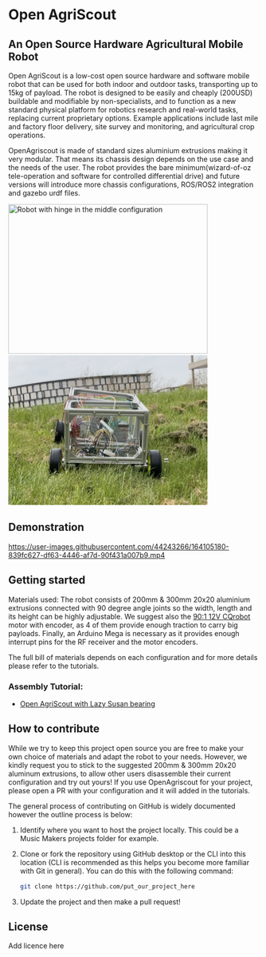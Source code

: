 # Open AgriScout

## An Open Source Hardware Agricultural Mobile Robot
Open AgriScout is a low-cost open source hardware and software mobile robot that can be used for both indoor and outdoor tasks, transporting up to 15kg of payload. The robot is designed to be easily and cheaply (200USD) buildable and modifiable by non-specialists, and to function as a new standard physical platform for robotics research and real-world tasks, replacing current proprietary options. Example applications include last mile and factory floor delivery, site survey and monitoring, and agricultural crop operations.

OpenAgriscout is made of standard sizes aluminium extrusions making it very modular. That means its chassis design depends on the use case and the needs of the user. The robot provides the bare minimum(wizard-of-oz tele-operation and software for controlled differential drive) and future versions will introduce more chassis configurations, ROS/ROS2 integration and gazebo urdf files.

<p float="left">
  <img src="Documentation/Images/aragriscout_sideshot.png" title="Robot with hinge in the middle configuration" width="400" height="300"/>
  <img src="Documentation/Images/agriscout_incline.png" title="Robot with hinge in the middle configuration" width="400" height="300"/> 
</p>

## Demonstration

https://user-images.githubusercontent.com/44243266/164105180-839fc627-df63-4446-af7d-90f431a007b9.mp4

## Getting started
Materials used:
The robot consists of 200mm & 300mm 20x20 aluminium extrusions connected with 90 degree angle joints so the width, length and its height can be highly adjustable. We suggest also the [90:1 12V CQrobot](https://www.amazon.co.uk/CQRobot-90-Gearmotor-oz-Diameter/dp/B0887RR8SH) motor with encoder, as 4 of them provide enough traction to carry big payloads. Finally, an Arduino Mega is necessary as it provides enough interrupt pins for the RF receiver and the motor encoders.

The full bill of materials depends on each configuration and for more details please refer to the tutorials.

### Assembly Tutorial:

* [Open AgriScout with Lazy Susan bearing](Hardware/robot_with_lazy_susan_bearing/README.md)


## How to contribute
While we try to keep this project open source you are free to make your own choice of materials and adapt the robot to your needs. However, we kindly request you to stick to the suggested 200mm & 300mm 20x20 aluminum extrusions, to allow other users disassemble their current configuration and try out yours! If you use OpenAgriscout for your project, please open a PR with your configuration and it will added in the tutorials. 

The general process of contributing on GitHub is widely documented however the outline process is below:

1. Identify where you want to host the project locally. This could be a Music Makers projects folder for example. 


1. Clone or fork the repository using GitHub desktop or the CLI into this location (CLI is recommended as this helps you become more familiar with Git in general). You can do this with the following command:

    ```bash
    git clone https://github.com/put_our_project_here
    ```

1. Update the project and then make a pull request!

## License

Add licence here

